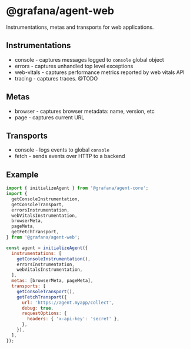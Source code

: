 # @grafana/agent-web
Instrumentations, metas and transports for web applications.

## Instrumentations

* console - captures messages logged to `console` global object
* errors - captures unhandled top level exceptions
* web-vitals - captures performance metrics reported by web vitals API
* tracing - captures traces. @TODO

## Metas

* browser - captures browser metadata: name, version, etc
* page - captures current URL

## Transports

* console - logs events to global `console`
* fetch - sends events over HTTP to a backend


## Example

```javascript
import { initializeAgent } from '@grafana/agent-core';
import {
  getConsoleInstrumentation,
  getConsoleTransport,
  errorsInstrumentation,
  webVitalsInstrumentation,
  browserMeta,
  pageMeta,
  getFetchTransport,
} from '@grafana/agent-web';

const agent = initializeAgent({
  instrumentations: [
    getConsoleInstrumentation(),
    errorsInstrumentation,
    webVitalsInstrumentation,
  ],
  metas: [browserMeta, pageMeta],
  transports: [
    getConsoleTransport(),
    getFetchTransport({
      url: 'https://agent.myapp/collect',
      debug: true,
      requestOptions: {
        headers: { 'x-api-key': 'secret' },
      },
    }),
  ],
});

```
